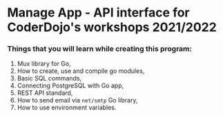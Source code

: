 # Manage App - API interface for CoderDojo's workshops 2021/2022

### Things that you will learn while creating this program:
1. Mux library for Go,
2. How to create, use and compile go modules,
3. Basic SQL commands,
4. Connecting PostgreSQL with Go app,
5. REST API standard,
6. How to send email via `net/smtp` Go library,
7. How to use environment variables.

